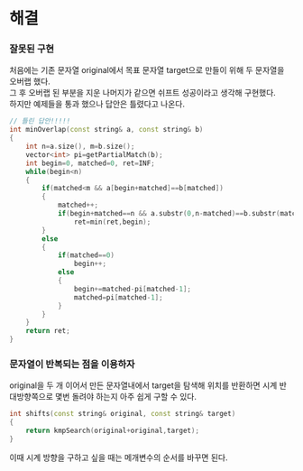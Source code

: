 # 해결 
### 잘못된 구현
처음에는 기존 문자열 original에서 목표 문자열 target으로 만들이 위해 두 문자열을 오버랩 했다.  
그 후 오버랩 된 부분을 지운 나머지가 같으면 쉬프트 성공이라고 생각해 구현했다.  
하지만 예제들을 통과 했으나 답안은 틀렸다고 나온다.  
```c++
// 틀린 답안!!!!!
int minOverlap(const string& a, const string& b)
{
    int n=a.size(), m=b.size();
    vector<int> pi=getPartialMatch(b);
    int begin=0, matched=0, ret=INF;
    while(begin<n)
    {
        if(matched<m && a[begin+matched]==b[matched])
        {
            matched++;
            if(begin+matched==n && a.substr(0,n-matched)==b.substr(matched,m-matched))
                ret=min(ret,begin);
        }
        else
        {
            if(matched==0)
                begin++;
            else
            {
                begin+=matched-pi[matched-1];
                matched=pi[matched-1];
            }
        }
    }
    return ret;
}
```
### 문자열이 반복되는 점을 이용하자 
original을 두 개 이어서 만든 문자열내에서 target을 탐색해 위치를 반환하면 시계 반대방향쪽으로 몇번 돌려야 하는지 아주 쉽게 구할 수 있다.  
```c++
int shifts(const string& original, const string& target)
{
    return kmpSearch(original+original,target);
}
```
이때 시계 방향을 구하고 싶을 때는 메개변수의 순서를 바꾸면 된다. 
